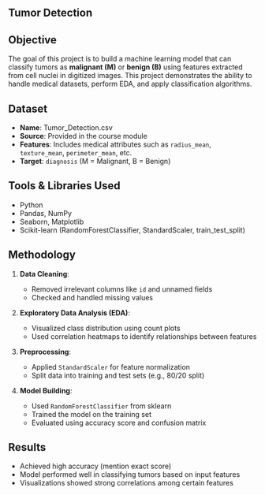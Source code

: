 ## Tumor Detection

##  Objective
The goal of this project is to build a machine learning model that can classify tumors as **malignant (M)** or **benign (B)** using features extracted from cell nuclei in digitized images. This project demonstrates the ability to handle medical datasets, perform EDA, and apply classification algorithms.

##  Dataset
- **Name**: Tumor_Detection.csv
- **Source**: Provided in the course module
- **Features**: Includes medical attributes such as `radius_mean`, `texture_mean`, `perimeter_mean`, etc.
- **Target**: `diagnosis` (M = Malignant, B = Benign)

##  Tools & Libraries Used
- Python
- Pandas, NumPy
- Seaborn, Matplotlib
- Scikit-learn (RandomForestClassifier, StandardScaler, train_test_split)

##  Methodology
1. **Data Cleaning**:
   - Removed irrelevant columns like `id` and unnamed fields
   - Checked and handled missing values

2. **Exploratory Data Analysis (EDA)**:
   - Visualized class distribution using count plots
   - Used correlation heatmaps to identify relationships between features

3. **Preprocessing**:
   - Applied `StandardScaler` for feature normalization
   - Split data into training and test sets (e.g., 80/20 split)

4. **Model Building**:
   - Used `RandomForestClassifier` from sklearn
   - Trained the model on the training set
   - Evaluated using accuracy score and confusion matrix

##  Results
- Achieved high accuracy (mention exact score)
- Model performed well in classifying tumors based on input features
- Visualizations showed strong correlations among certain features


